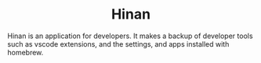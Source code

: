 <h1 align="center">Hinan</h1>

Hinan is an application for developers. It makes a backup of developer tools such as vscode extensions, and the settings, and apps installed with homebrew.
